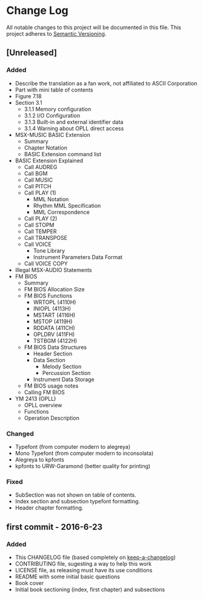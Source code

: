 # Change Log
All notable changes to this project will be documented in this file.
This project adheres to [Semantic Versioning](http://semver.org/).

## [Unreleased]
### Added
- Describe the translation as a fan work, not affiliated to ASCII Corporation
- Part with mini table of contents
- Figure 7.18
- Section 3.1
  - 3.1.1 Memory configuration
  - 3.1.2 I/O Configuration
  - 3.1.3 Built-in and external identifier data
  - 3.1.4 Warning about OPLL direct access
- MSX-MUSIC BASIC Extension
  - Summary
  - Chapter Notation
  - BASIC Extension command list
- BASIC Extension Explained
  - Call AUDREG
  - Call BGM
  - Call MUSIC
  - Call PITCH
  - Call PLAY (1)
    - MML Notation
    - Rhythm MML Specification
    - MML Correspondence
  - Call PLAY (2)
  - Call STOPM
  - Call TEMPER
  - Call TRANSPOSE
  - Call VOICE
    - Tone Library
    - Instrument Parameters Data Format
  - Call VOICE COPY
- Illegal MSX-AUDIO Statements
- FM BIOS
  - Summary
  - FM BIOS Allocation Size
  - FM BIOS Functions
    - WRTOPL (4110H)
    - INIOPL (4113H)
    - MSTART (4116H)
    - MSTOP (4119H)
    - RDDATA (411CH)
    - OPLDRV (411FH)
    - TSTBGM (4122H)
  - FM BIOS Data Structures
    - Header Section
    - Data Section
      - Melody Section
      - Percussion Section
    - Instrument Data Storage
  - FM BIOS usage notes
  - Calling FM BIOS
- YM 2413 (OPLL)
  - OPLL overview
  - Functions
  - Operation Description

### Changed
- Typefont (from computer modern to alegreya)
- Mono Typefont (from computer modern to inconsolata)
- Alegreya to kpfonts
- kpfonts to URW-Garamond (better quality for printing)

### Fixed
- SubSection was not shown on table of contents.
- Index section and subsection typefont formatting.
- Header chapter formatting.

## first commit - 2016-6-23
### Added
- This CHANGELOG file (based completely on [keep-a-changelog])
- CONTRIBUTING file, sugesting a way to help this work
- LICENSE file, as releasing must have its use conditions
- README with some initial basic questions
- Book cover
- Initial book sectioning (index, first chapter) and subsections

[keep-a-changelog]: https://github.com/olivierlacan/keep-a-changelog/blob/master/CHANGELOG.md
